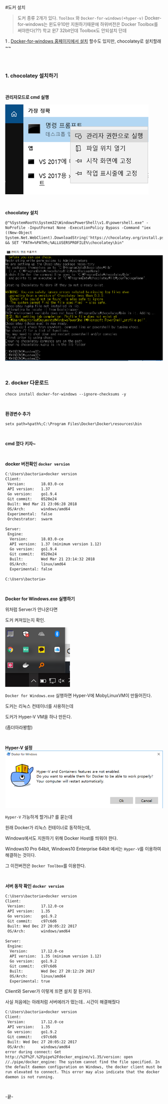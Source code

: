 


#도커 설치

> 도커 종류 2개가 있다.
> `Toolbox` 와 `Docker-for-windows(+hyper-v)`
> Docker-for-windows는 윈도우10만 지원하기때문에
> 하위버전은 Docker Toolbox를 써야한다(??)
> 학교 윈7 32bit인데 Toolbox도 안되설치 던데


1 . [Docker-for-windows 홈페이지에서 설치](https://docs.docker.com/docker-for-windows/install/) 할수도 있지만, chocolatey로 설치할래~~

<BR/>
<BR/>

### 1. chocolatey 설치하기

<BR/>

**관리자모드로 cmd 실행**

![](assets/markdown-img-paste-20180327173748692.png)

<BR/>

**chocolatey 설치**

```
@"%SystemRoot%\System32\WindowsPowerShell\v1.0\powershell.exe" -NoProfile -InputFormat None -ExecutionPolicy Bypass -Command "iex ((New-Object System.Net.WebClient).DownloadString('https://chocolatey.org/install.ps1'))" && SET "PATH=%PATH%;%ALLUSERSPROFILE%\chocolatey\bin"
```

![](assets/markdown-img-paste-20180327151717248.png)

<br/>

### 2. docker 다운로드

```
choco install docker-for-windows --ignore-checksums -y

```

<br/>

**환경변수 추가**

```
setx path=%path%;C:\Program Files\Docker\Docker\resources\bin
```

<br/>

**cmd 껐다 키자~**

<br/>

**docker 버전확인** **`docker version`**

```
C:\Users\bactoria>docker version
Client:
 Version:       18.03.0-ce
 API version:   1.37
 Go version:    go1.9.4
 Git commit:    0520e24
 Built: Wed Mar 21 23:06:28 2018
 OS/Arch:       windows/amd64
 Experimental:  false
 Orchestrator:  swarm

Server:
 Engine:
  Version:      18.03.0-ce
  API version:  1.37 (minimum version 1.12)
  Go version:   go1.9.4
  Git commit:   0520e24
  Built:        Wed Mar 21 23:14:32 2018
  OS/Arch:      linux/amd64
  Experimental: false

C:\Users\bactoria>
```

<br/>

**Docker for Windows.exe 실행하기**

위처럼 Server가 안나온다면

도커 켜져있는지 확인.

![](assets/markdown-img-paste-20180327232938336.png)

`Docker for Windows.exe` 실행하면 Hyper-V에 MobyLinuxVM이 만들어진다.

도커는 리눅스 컨테이너를 사용하는데

도커가 Hyper-V VM을 하나 만든다.

(좀더아라봥함)

<br/>

**Hyper-V 설정**
![](assets/markdown-img-paste-20180325135122737.png)

`Hyper-V` 가능하게 할거냐? 를 묻는데

원래 Docker가 리눅스 컨테이너로 동작하는데,

Windows에서도 지원하기 위해 Docker Host를 띄워야 한다.

Windows10 Pro 64bit, Windows10 Enterprise 64bit 에서는 `Hyper-V`를 이용하여 해결하는 것이다.

그 이전버전은 `Docker Toolbox`를 이용한다.

<br/>

**서버 동작 확인** **`docker version`**

```
C:\Users\bactoria>docker version
Client:
 Version:       17.12.0-ce
 API version:   1.35
 Go version:    go1.9.2
 Git commit:    c97c6d6
 Built: Wed Dec 27 20:05:22 2017
 OS/Arch:       windows/amd64

Server:
 Engine:
  Version:      17.12.0-ce
  API version:  1.35 (minimum version 1.12)
  Go version:   go1.9.2
  Git commit:   c97c6d6
  Built:        Wed Dec 27 20:12:29 2017
  OS/Arch:      linux/amd64
  Experimental: true
```

Client와 Server가 이렇게 뜨면 설치 잘 된거다.

사실 처음에는 아래처럼 서버에러가 떴는데.. 시간이 해결해줬다

```
C:\Users\bactoria>docker version
Client:
 Version:       17.12.0-ce
 API version:   1.35
 Go version:    go1.9.2
 Git commit:    c97c6d6
 Built: Wed Dec 27 20:05:22 2017
 OS/Arch:       windows/amd64
error during connect: Get http://%2F%2F.%2Fpipe%2Fdocker_engine/v1.35/version: open //./pipe/docker_engine: The system cannot find the file specified. In the default daemon configuration on Windows, the docker client must be run elevated to connect. This error may also indicate that the docker daemon is not running.
```

<BR/>

-끝-
